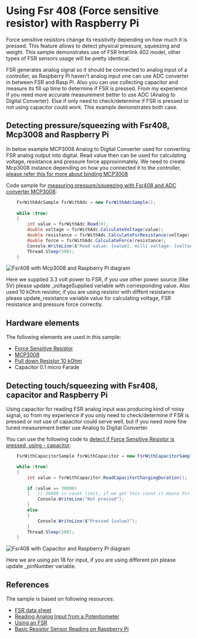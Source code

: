 # Using Fsr 408 (Force sensitive resistor) with Raspberry Pi

Force sensitive resistors change its resistivity depending on how much it is pressed. This feature allows to detect physical pressure, squeezing and weight. This sample demonstrates use of FSR Interlink 402 model, other types of FSR sensors usage will be pretty identical.

FSR generates analog signal so it should be connected to analog input of a controller, as Raspberry Pi haven't analog input one can use ADC converter in between FSR and Rasp Pi. Also you can use collecting capacitor and measure its fill up time to determine if FSR is pressed. From my experience if you need more accurate measurement better to use ADC (Analog to Digital Converter). Else if only need to check/determine if FSR is pressed or not using capacitor could work. This example demonstrates both case.

## Detecting pressure/squeezing with Fsr408, Mcp3008 and Raspberry Pi

 In below example MCP3008 Analog to Digital Converter used for converting FSR analog output into digital. Read value then can be used for calculating voltage, resistance and pressure force approxinmately. We need to create Mcp3008 instance depending on how you connected it to the controller, [please refer this for more about binding MCP3008](https://github.com/dotnet/iot/tree/main/src/devices/Mcp3008/samples)

Code sample for [measuring pressure/squeezing with Fsr408 and ADC converter MCP3008](Program.cs#L24-L37):

```csharp
    FsrWithAdcSample fsrWithAdc = new FsrWithAdcSample();
            
    while (true)
    {
        int value = fsrWithAdc.Read(0);
        double voltage = fsrWithAdc.CalculateVoltage(value);
        double resistance = fsrWithAdc.CalculateFsrResistance(voltage);
        double force = fsrWithAdc.CalculateForce(resistance);
        Console.WriteLine($"Read value: {value}, milli voltage: {voltage.ToString("f2")}, resistance: {resistance.ToString("f2")}, approximate force in Newtons: {force.ToString("f2")}");
        Thread.Sleep(500);
    }
```

![Fsr408 with Mcp3008 and Raspberry Pi diagram](Fsr408_Mcp3008_RaspPi.png)

Here we supplied 3.3 volt power to FSR, if you use other power source (like 5V) please update _voltageSupplied variable with corresponding value. Also used 10 kOhm resistor, if you are using resistor with diffent resistance please update_resistance variable value for calculating voltage, FSR resistance and pressure force correctly.

## Hardware elements

The following elements are used in this sample:

* [Force Sensitive Resistor](https://www.adafruit.com/product/166)
* [MCP3008](https://www.adafruit.com/product/856)
* [Pull down Resistor 10 kOhm](https://www.adafruit.com/product/2784)
* Capacitor 0.1 micro Farade

## Detecting touch/squeezing with Fsr408, capacitor and Raspberry Pi

Using capacitor for reading FSR analog input was producing kind of noisy signal, so from my experience if you only need to check/determine if FSR is pressed or not use of capacitor could serve well, but if you need more fine tuned measurement better use Analog to Digital Converter.

You can use the following code to [detect if Force Sensitive Resistor is pressed, using - capacitor](Program.cs#L41-L56):

```csharp
    FsrWithCapacitorSample fsrWithCapacitor = new FsrWithCapacitorSample();

    while (true)
    {
        int value = fsrWithCapacitor.ReadCapacitorChargingDuration();

        if (value == 30000)
        {   // 30000 is count limit, if we got this count it means Fsr has its highest resistance, so it is not pressed
            Console.WriteLine("Not pressed");
        }
        else
        {
            Console.WriteLine($"Pressed {value}");
        }
        Thread.Sleep(500);
    }
```

![Fsr408 with Capacitor and Raspberry Pi diagram](Fsr408_Capacitor_RaspPi.png)

Here we are using pin 18 for input, if you are using different pin please update _pinNumber variable.

## References

The sample is based on following resources:

* [FSR data sheet](https://cdn-learn.adafruit.com/assets/assets/000/010/126/original/fsrguide.pdf)
* [Reading Analog Input from a Potentiometer](https://github.com/dotnet/iot/tree/main/src/devices/Mcp3008/samples)
* [Using an FSR](https://learn.adafruit.com/force-sensitive-resistor-fsr/using-an-fsr)
* [Basic Resistor Sensor Reading on Raspberry Pi](https://learn.adafruit.com/basic-resistor-sensor-reading-on-raspberry-pi)
